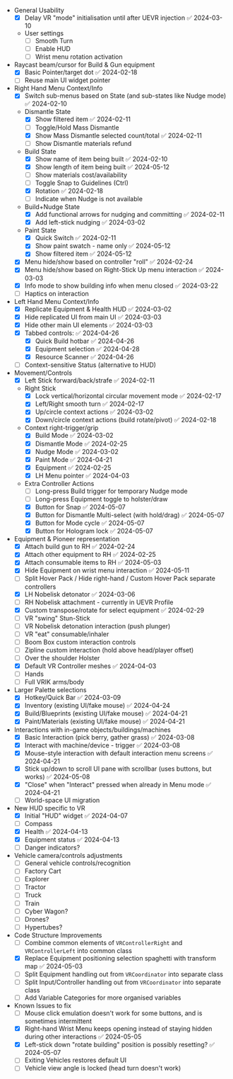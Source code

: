 - General Usability
	- [x] Delay VR "mode" initialisation until after UEVR injection ✅ 2024-03-10
	- User settings
		- [ ] Smooth Turn
		- [ ] Enable HUD
		- [ ] Wrist menu rotation activation
- Raycast beam/cursor for Build & Gun equipment
	- [x] Basic Pointer/target dot ✅ 2024-02-18
	- [ ] Reuse main UI widget pointer
- Right Hand Menu Context/Info
	- [x] Switch sub-menus based on State (and sub-states like Nudge mode) ✅ 2024-02-10
	- Dismantle State
		- [x] Show filtered item ✅ 2024-02-11
		- [ ] Toggle/Hold Mass Dismantle
		- [x] Show Mass Dismantle selected count/total ✅ 2024-02-11
		- [ ] Show Dismantle materials refund
	- Build State
		- [x] Show name of item being built ✅ 2024-02-10
		- [x] Show length of item being built ✅ 2024-05-12
		- [ ] Show materials cost/availability
		- [ ] Toggle Snap to Guidelines (Ctrl)
		- [x] Rotation ✅ 2024-02-18
		- [ ] Indicate when Nudge is not available
	- Build+Nudge State
		- [x] Add functional arrows for nudging and committing ✅ 2024-02-11
		- [x] Add left-stick nudging ✅ 2024-03-02
	- Paint State
		- [x] Quick Switch ✅ 2024-02-11
		- [x] Show paint swatch - name only ✅ 2024-05-12
		- [x] Show filtered item ✅ 2024-05-12
	- [x] Menu hide/show based on controller "roll" ✅ 2024-02-24
	- [x] Menu hide/show based on Right-Stick Up menu interaction ✅ 2024-03-03
	- [x] Info mode to show building info when menu closed ✅ 2024-03-22
	- [ ] Haptics on interaction
- Left Hand Menu Context/Info
	- [x] Replicate Equipment & Health HUD ✅ 2024-03-02
	- [x] Hide replicated UI from main UI ✅ 2024-03-03
	- [x] Hide other main UI elements ✅ 2024-03-03
	- [x] Tabbed controls: ✅ 2024-04-26
		- [x] Quick Build hotbar ✅ 2024-04-26
		- [x] Equipment selection ✅ 2024-04-28
		- [x] Resource Scanner ✅ 2024-04-26
	- [ ] Context-sensitive Status (alternative to HUD)
- Movement/Controls
	- [x] Left Stick forward/back/strafe ✅ 2024-02-11
	- Right Stick
		- [x] Lock vertical/horizontal circular movement mode ✅ 2024-02-17
		- [x] Left/Right smooth turn ✅ 2024-02-17
		- [x] Up/circle context actions ✅ 2024-03-02
		- [x] Down/circle context actions (build rotate/pivot) ✅ 2024-02-18
	- Context right-trigger/grip
		- [x] Build Mode ✅ 2024-03-02
		- [x] Dismantle Mode ✅ 2024-02-25
		- [x] Nudge Mode ✅ 2024-03-02
		- [x] Paint Mode ✅ 2024-04-21
		- [x] Equipment ✅ 2024-02-25
		- [x] LH Menu pointer ✅ 2024-04-03
	- Extra Controller Actions
		- [ ] Long-press Build trigger for temporary Nudge mode
		- [ ] Long-press Equipment toggle to holster/draw
		- [x] Button for Snap ✅ 2024-05-07
		- [x] Button for Dismantle Multi-select (with hold/drag) ✅ 2024-05-07
		- [x] Button for Mode cycle ✅ 2024-05-07
		- [x] Button for Hologram lock ✅ 2024-05-07
- Equipment & Pioneer representation
	- [x] Attach build gun to RH ✅ 2024-02-24
	- [x] Attach other equipment to RH ✅ 2024-02-25
	- [x] Attach consumable items to RH ✅ 2024-05-03
	- [x] Hide Equipment on wrist menu interaction ✅ 2024-05-11
	- [ ] Split Hover Pack / Hide right-hand / Custom Hover Pack separate controllers
	- [x] LH Nobelisk detonator ✅ 2024-03-06
	- [ ] RH Nobelisk attachment - currently in UEVR Profile
	- [x] Custom transpose/rotate for select equipment ✅ 2024-02-29
	- [ ] VR "swing" Stun-Stick
	- [ ] VR Nobelisk detonation interaction (push plunger)
	- [ ] VR "eat" consumable/inhaler
	- [ ] Boom Box custom interaction controls
	- [ ] Zipline custom interaction (hold above head/player offset)
	- [ ] Over the shoulder Holster
	- [x] Default VR Controller meshes ✅ 2024-04-03
	- [ ] Hands
	- [ ] Full VRIK arms/body
- Larger Palette selections
	- [x] Hotkey/Quick Bar ✅ 2024-03-09
	- [x] Inventory (existing UI/fake mouse) ✅ 2024-04-24
	- [x] Build/Blueprints (existing UI/fake mouse) ✅ 2024-04-21
	- [x] Paint/Materials (existing UI/fake mouse) ✅ 2024-04-21
- Interactions with in-game objects/buildings/machines
	- [x] Basic Interaction (pick berry, gather grass) ✅ 2024-03-08
	- [x] Interact with machine/device - trigger ✅ 2024-03-08
	- [x] Mouse-style interaction with default interaction menu screens ✅ 2024-04-21
	- [x] Stick up/down to scroll UI pane with scrollbar (uses buttons, but works) ✅ 2024-05-08
	- [x] "Close" when "Interact" pressed when already in Menu mode ✅ 2024-04-21
	- [ ] World-space UI migration
- New HUD specific to VR
	- [x] Initial "HUD" widget ✅ 2024-04-07
	- [ ] Compass
	- [x] Health ✅ 2024-04-13
	- [x] Equipment status ✅ 2024-04-13
	- [ ] Danger indicators?
- Vehicle camera/controls adjustments
	- [ ] General vehicle controls/recognition
	- [ ] Factory Cart
	- [ ] Explorer
	- [ ] Tractor
	- [ ] Truck
	- [ ] Train
	- [ ] Cyber Wagon?
	- [ ] Drones?
	- [ ] Hypertubes?
- Code Structure Improvements
	- [ ] Combine common elements of `VRControllerRight` and `VRControllerLeft` into common class
	- [x] Replace Equipment positioning selection spaghetti with transform map ✅ 2024-05-03
	- [ ] Split Equipment handling out from `VRCoordinator` into separate class
	- [ ] Split Input/Controller handling out from `VRCoordinator` into separate class
	- [ ] Add Variable Categories for more organised variables
- Known Issues to fix
	- [ ] Mouse click emulation doesn't work for some buttons, and is sometimes intermittent
	- [x] Right-hand Wrist Menu keeps opening instead of staying hidden during other interactions ✅ 2024-05-05
	- [x] Left-stick down "rotate building" position is possibly resetting? ✅ 2024-05-07
	- [ ] Exiting Vehicles restores default UI
	- [ ] Vehicle view angle is locked (head turn doesn't work)
